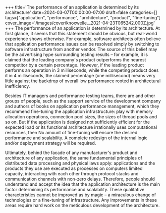 +++
title='The performance of an application is determined by its architecture'
date=2024-03-07T00:00:00-07:00
draft=false
categories=[]
tags=["application", "performance", "architecture", "product", "fine-tuning"]
cover_image='/images/cover/knoxwelle__2021-04-23T065242.000Z.jpg'
+++
The performance of an application is determined by its architecture. At first glance, it seems that this statement should be obvious, but real-world experience shows otherwise. For example, software architects often believe that application performance issues can be resolved simply by switching to software infrastructure from another vendor. The source of this belief may be the advertising hype surrounding testing results – for example, it is claimed that the leading company's product outperforms the nearest competitor by a certain percentage. However, if the leading product performs an operation in 3 milliseconds, while the competing product does it in 4 milliseconds, the claimed percentage (one millisecond) means very little against the backdrop of overall low performance rooted in architectural inefficiency.

Besides IT managers and performance testing teams, there are
and other groups of people, such as the support service of the development company
and authors of books on application performance management, which
they recommend fine-tuning the application infrastructure:
play with memory allocation operations, connection pool sizes,
the sizes of thread pools and so on. But if the application is designed
not sufficiently efficient for the expected load or its functional architecture irrationally uses computational resources, then
No amount of fine-tuning will ensure the desired performance and scalability. A complete redesign of the internal logic and/or deployment strategy will be required.

Ultimately, behind the facade of any manufacturer's product and architecture
of any application, the same fundamental principles of distributed data processing and physical laws apply: applications
and the products they use are executed as processes on computers
limited capacity, interacting with each other through protocol stacks and communication channels with non-zero delays. Therefore, people should understand and accept the idea that the application architecture is
the main factor determining its performance and scalability. These qualitative characteristics cannot be improved as
by magic – a miraculous change of technologies or a fine-tuning of infrastructure. Any improvements in these areas require
hard work on the meticulous development of the architecture.
